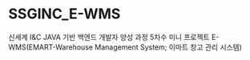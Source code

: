 # SSGINC_E-WMS
신세계 I&amp;C JAVA 기반 백엔드 개발자 양성 과정 5차수 미니 프로젝트 E-WMS(EMART-Warehouse Management System; 이마트 창고 관리 시스템)
